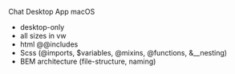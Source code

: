 Chat Desktop App macOS

- desktop-only
- all sizes in vw
- html @@includes
- Scss (@imports, $variables, @mixins, @functions, &__nesting)
- BEM architecture (file-structure, naming)
